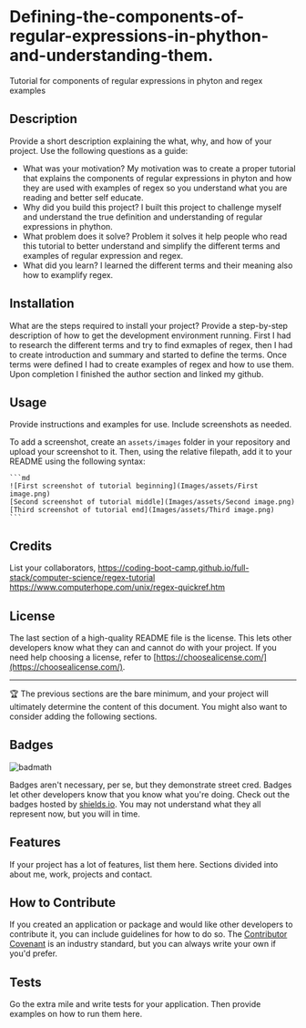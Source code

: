 # Defining-the-components-of-regular-expressions-in-phython-and-understanding-them.
Tutorial for components of regular expressions in phyton and regex examples

## Description

Provide a short description explaining the what, why, and how of your project. Use the following questions as a guide:

- What was your motivation? My motivation was to create a proper tutorial that explains the components of regular expressions in phyton and how they are used with examples of regex so you understand what you are reading and better self educate.
- Why did you build this project? I built this project to challenge myself and understand the true definition and understanding of regular expressions in phython.
- What problem does it solve? Problem it solves it help people who read this tutorial to better understand and simplify the different terms and examples of regular expression and regex.
- What did you learn? I learned the different terms and their meaning also how to examplify regex.

## Installation

What are the steps required to install your project? Provide a step-by-step description of how to get the development environment running. First I had to research the different terms and try to find exmaples of regex, then I had to create introduction and summary and started to define the terms. Once terms were defined I had to create examples of regex and how to use them. Upon completion I finished the author section and linked my github.
## Usage

Provide instructions and examples for use. Include screenshots as needed.

To add a screenshot, create an `assets/images` folder in your repository and upload your screenshot to it. Then, using the relative filepath, add it to your README using the following syntax:

    ```md
    ![First screenshot of tutorial beginning](Images/assets/First image.png) 
    [Second screenshot of tutorial middle](Images/assets/Second image.png)
    [Third screenshot of tutorial end](Images/assets/Third image.png)
    ```

## Credits

List your collaborators,  https://coding-boot-camp.github.io/full-stack/computer-science/regex-tutorial
https://www.computerhope.com/unix/regex-quickref.htm

## License

The last section of a high-quality README file is the license. This lets other developers know what they can and cannot do with your project. If you need help choosing a license, refer to [https://choosealicense.com/](https://choosealicense.com/).

---

🏆 The previous sections are the bare minimum, and your project will ultimately determine the content of this document. You might also want to consider adding the following sections.

## Badges

![badmath](https://img.shields.io/github/languages/top/lernantino/badmath)

Badges aren't necessary, per se, but they demonstrate street cred. Badges let other developers know that you know what you're doing. Check out the badges hosted by [shields.io](https://shields.io/). You may not understand what they all represent now, but you will in time.

## Features

If your project has a lot of features, list them here. Sections divided into about me, work, projects and contact.

## How to Contribute

If you created an application or package and would like other developers to contribute it, you can include guidelines for how to do so. The [Contributor Covenant](https://www.contributor-covenant.org/) is an industry standard, but you can always write your own if you'd prefer.

## Tests

Go the extra mile and write tests for your application. Then provide examples on how to run them here.